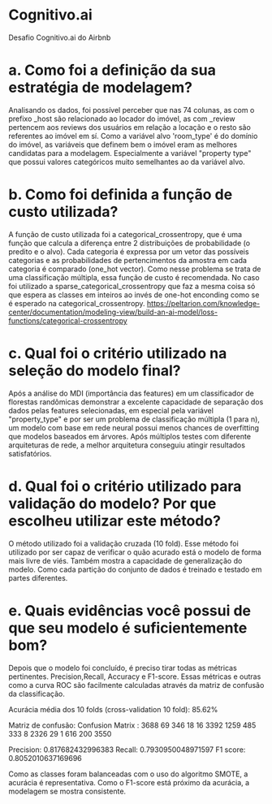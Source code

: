 # Cognitivo.ai
Desafio Cognitivo.ai do Airbnb

# a. Como foi a definição da sua estratégia de modelagem?
Analisando os dados, foi possível perceber que nas 74 colunas, as com o prefixo \_host são relacionado ao locador do imóvel, as com \_review pertencem aos reviews dos usuários em relação a locação e o resto são referentes ao imóvel em sí. Como a variável alvo 'room_type' é do domínio do imóvel, as variáveis que definem bem o imóvel eram as melhores candidatas para a modelagem. Especialmente a variável "property type" que possui valores categóricos muito semelhantes ao da variável alvo.

# b. Como foi definida a função de custo utilizada?
A função de custo utilizada foi a categorical_crossentropy, que é uma função que calcula a diferença entre 2  distribuições de probabilidade (o predito e o alvo). Cada categoria é expressa por um vetor das possíveis categorias e as probabilidades de pertencimentos da amostra em cada categoria é comparado (one_hot vector). Como nesse problema se trata de uma classificação múltipla, essa função de custo é recomendada. No caso foi utilizado a sparse_categorical_crossentropy que faz a mesma coisa só que espera as classes em inteiros ao invés de one-hot enconding como se é esperado na categorical_crossentropy. https://peltarion.com/knowledge-center/documentation/modeling-view/build-an-ai-model/loss-functions/categorical-crossentropy

# c. Qual foi o critério utilizado na seleção do modelo final?
Após a análise do MDI (importância das features) em um classificador de florestas randômicas demonstrar a excelente capacidade de separação dos dados pelas features selecionadas, em especial pela variável "property_type" e por ser um problema de classificação múltipla (1 para n), um modelo com base em rede neural possui menos chances de overfitting que modelos baseados em árvores. Após múltiplos testes com diferente arquiteturas de rede, a melhor arquitetura conseguiu atingir resultados satisfatórios.

# d. Qual foi o critério utilizado para validação do modelo? Por que escolheu utilizar este método?
O método utilizado foi a validação cruzada (10 fold). Esse método foi utilizado por ser capaz de verificar o quão acurado está o modelo de forma mais livre de viés. Também mostra a capacidade de generalização do modelo. Como cada partição do conjunto de dados é treinado e testado em partes diferentes.

# e. Quais evidências você possui de que seu modelo é suficientemente bom?
Depois que o modelo foi concluído, é preciso tirar todas as métricas pertinentes. Precision,Recall, Accuracy e F1-score. Essas métricas e outras como a curva ROC são facilmente calculadas através da matriz de confusão da classificação.

Acurácia média dos 10 folds (cross-validation 10 fold): 85.62% 

Matriz de confusão:
Confusion Matrix :
3688   69  346   18
  16 3392 1259  485
 333    8 2326   29
   1  616  200 3550
   
 Precision: 0.817682432996383
 Recall: 0.7930950048971597
 F1 score: 0.8052010637169696
 
 Como as classes foram balanceadas com o uso do algoritmo SMOTE, a acurácia é representativa. Como o F1-score está próximo da acurácia, a modelagem se mostra consistente.
